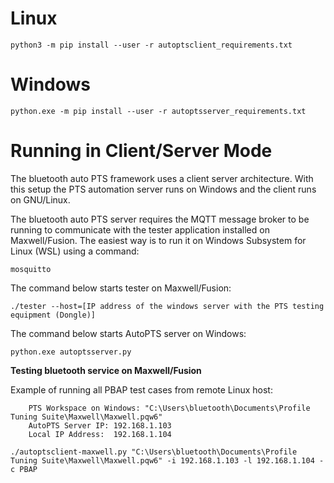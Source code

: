 # Linux

    python3 -m pip install --user -r autoptsclient_requirements.txt

# Windows

    python.exe -m pip install --user -r autoptsserver_requirements.txt

# Running in Client/Server Mode

The bluetooth auto PTS framework uses a client server architecture.
With this setup the PTS automation server runs on Windows and the client runs on GNU/Linux.

The bluetooth auto PTS server requires the MQTT message broker to be running to communicate
with the tester application installed on Maxwell/Fusion. The easiest way is to run it on Windows Subsystem for Linux (WSL) using a command:

    mosquitto

The command below starts tester on Maxwell/Fusion:

    ./tester --host=[IP address of the windows server with the PTS testing equipment (Dongle)]

The command below starts AutoPTS server on Windows:

    python.exe autoptsserver.py

**Testing bluetooth service on Maxwell/Fusion**

Example of running all PBAP test cases from remote Linux host:

```
    PTS Workspace on Windows: "C:\Users\bluetooth\Documents\Profile Tuning Suite\Maxwell\Maxwell.pqw6"
    AutoPTS Server IP: 192.168.1.103
    Local IP Address:  192.168.1.104
```

    ./autoptsclient-maxwell.py "C:\Users\bluetooth\Documents\Profile Tuning Suite\Maxwell\Maxwell.pqw6" -i 192.168.1.103 -l 192.168.1.104 -c PBAP

